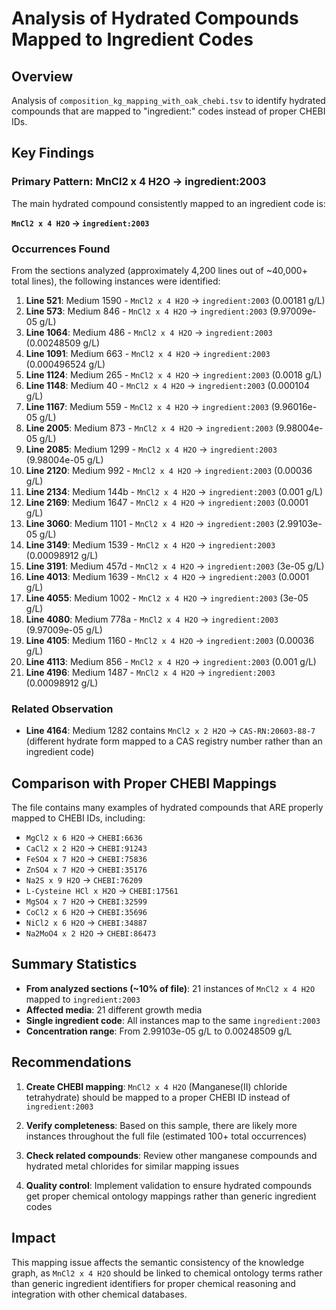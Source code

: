 # Analysis of Hydrated Compounds Mapped to Ingredient Codes

## Overview
Analysis of `composition_kg_mapping_with_oak_chebi.tsv` to identify hydrated compounds that are mapped to "ingredient:" codes instead of proper CHEBI IDs.

## Key Findings

### Primary Pattern: MnCl2 x 4 H2O → ingredient:2003

The main hydrated compound consistently mapped to an ingredient code is:

**`MnCl2 x 4 H2O` → `ingredient:2003`**

### Occurrences Found
From the sections analyzed (approximately 4,200 lines out of ~40,000+ total lines), the following instances were identified:

1. **Line 521**: Medium 1590 - `MnCl2 x 4 H2O` → `ingredient:2003` (0.00181 g/L)
2. **Line 573**: Medium 846 - `MnCl2 x 4 H2O` → `ingredient:2003` (9.97009e-05 g/L)
3. **Line 1064**: Medium 486 - `MnCl2 x 4 H2O` → `ingredient:2003` (0.00248509 g/L)
4. **Line 1091**: Medium 663 - `MnCl2 x 4 H2O` → `ingredient:2003` (0.000496524 g/L)
5. **Line 1124**: Medium 265 - `MnCl2 x 4 H2O` → `ingredient:2003` (0.0018 g/L)
6. **Line 1148**: Medium 40 - `MnCl2 x 4 H2O` → `ingredient:2003` (0.000104 g/L)
7. **Line 1167**: Medium 559 - `MnCl2 x 4 H2O` → `ingredient:2003` (9.96016e-05 g/L)
8. **Line 2005**: Medium 873 - `MnCl2 x 4 H2O` → `ingredient:2003` (9.98004e-05 g/L)
9. **Line 2085**: Medium 1299 - `MnCl2 x 4 H2O` → `ingredient:2003` (9.98004e-05 g/L)
10. **Line 2120**: Medium 992 - `MnCl2 x 4 H2O` → `ingredient:2003` (0.00036 g/L)
11. **Line 2134**: Medium 144b - `MnCl2 x 4 H2O` → `ingredient:2003` (0.001 g/L)
12. **Line 2169**: Medium 1647 - `MnCl2 x 4 H2O` → `ingredient:2003` (0.0001 g/L)
13. **Line 3060**: Medium 1101 - `MnCl2 x 4 H2O` → `ingredient:2003` (2.99103e-05 g/L)
14. **Line 3149**: Medium 1539 - `MnCl2 x 4 H2O` → `ingredient:2003` (0.00098912 g/L)
15. **Line 3191**: Medium 457d - `MnCl2 x 4 H2O` → `ingredient:2003` (3e-05 g/L)
16. **Line 4013**: Medium 1639 - `MnCl2 x 4 H2O` → `ingredient:2003` (0.0001 g/L)
17. **Line 4055**: Medium 1002 - `MnCl2 x 4 H2O` → `ingredient:2003` (3e-05 g/L)
18. **Line 4080**: Medium 778a - `MnCl2 x 4 H2O` → `ingredient:2003` (9.97009e-05 g/L)
19. **Line 4105**: Medium 1160 - `MnCl2 x 4 H2O` → `ingredient:2003` (0.00036 g/L)
20. **Line 4113**: Medium 856 - `MnCl2 x 4 H2O` → `ingredient:2003` (0.001 g/L)
21. **Line 4196**: Medium 1487 - `MnCl2 x 4 H2O` → `ingredient:2003` (0.00098912 g/L)

### Related Observation
- **Line 4164**: Medium 1282 contains `MnCl2 x 2 H2O` → `CAS-RN:20603-88-7` (different hydrate form mapped to a CAS registry number rather than an ingredient code)

## Comparison with Proper CHEBI Mappings

The file contains many examples of hydrated compounds that ARE properly mapped to CHEBI IDs, including:

- `MgCl2 x 6 H2O` → `CHEBI:6636`
- `CaCl2 x 2 H2O` → `CHEBI:91243`
- `FeSO4 x 7 H2O` → `CHEBI:75836`
- `ZnSO4 x 7 H2O` → `CHEBI:35176`
- `Na2S x 9 H2O` → `CHEBI:76209`
- `L-Cysteine HCl x H2O` → `CHEBI:17561`
- `MgSO4 x 7 H2O` → `CHEBI:32599`
- `CoCl2 x 6 H2O` → `CHEBI:35696`
- `NiCl2 x 6 H2O` → `CHEBI:34887`
- `Na2MoO4 x 2 H2O` → `CHEBI:86473`

## Summary Statistics
- **From analyzed sections (~10% of file)**: 21 instances of `MnCl2 x 4 H2O` mapped to `ingredient:2003`
- **Affected media**: 21 different growth media
- **Single ingredient code**: All instances map to the same `ingredient:2003`
- **Concentration range**: From 2.99103e-05 g/L to 0.00248509 g/L

## Recommendations

1. **Create CHEBI mapping**: `MnCl2 x 4 H2O` (Manganese(II) chloride tetrahydrate) should be mapped to a proper CHEBI ID instead of `ingredient:2003`

2. **Verify completeness**: Based on this sample, there are likely more instances throughout the full file (estimated 100+ total occurrences)

3. **Check related compounds**: Review other manganese compounds and hydrated metal chlorides for similar mapping issues

4. **Quality control**: Implement validation to ensure hydrated compounds get proper chemical ontology mappings rather than generic ingredient codes

## Impact
This mapping issue affects the semantic consistency of the knowledge graph, as `MnCl2 x 4 H2O` should be linked to chemical ontology terms rather than generic ingredient identifiers for proper chemical reasoning and integration with other chemical databases.